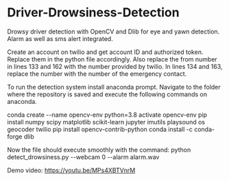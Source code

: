 # Driver-Drowsiness-Detection
Drowsy driver detection with OpenCV and Dlib for eye and yawn detection. Alarm as well as sms alert integrated.

Create an account on twilio and get account ID and authorized token. Replace them in the python file accordingly. 
Also replace the from number in lines 133 and 162 with the number provided by twilio. 
In lines 134 and 163, replace the number with the number of the emergency contact.

To run the detection system install anaconda prompt. Navigate to the folder where the repository is saved and execute the following commands on anaconda.

conda create --name opencv-env python=3.8
activate opencv-env
pip install numpy scipy matplotlib scikit-learn jupyter imutils playsound os geocoder twilio
pip install opencv-contrib-python
conda install -c conda-forge dlib

Now the file should execute smoothly with the command:
python detect_drowsiness.py --webcam 0 --alarm alarm.wav



Demo video: https://youtu.be/MPs4XBTVnrM
